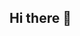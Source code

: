 ## Hi there 👋

<!--
**Ziad-20-coder/Ziad-20-coder** is a ✨ _special_ ✨ repository because its `README.md` (this file) appears on your GitHub profile.
Today: September 28, 2025
this my first readme.md repo.
and just learned a little about git and github.
and i just added git in my to do list website hoping for guidnes from the others.
one day i will be a senior dev who helps beginners just like me now and make my own code that help me and others in thier daily life.
-->
